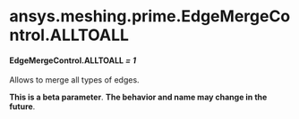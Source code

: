 <a id="ansys-meshing-prime-edgemergecontrol-alltoall"></a>

# ansys.meshing.prime.EdgeMergeControl.ALLTOALL

<a id="ansys.meshing.prime.EdgeMergeControl.ALLTOALL"></a>

#### EdgeMergeControl.ALLTOALL *= 1*

Allows to merge all types of edges.

**This is a beta parameter**. **The behavior and name may change in the future**.

<!-- !! processed by numpydoc !! -->
